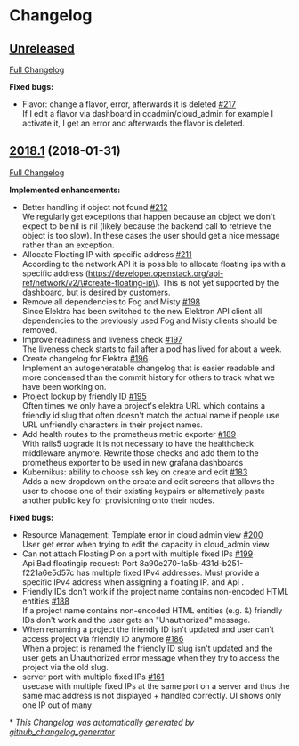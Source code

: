# Changelog

## [Unreleased](https://github.com/sapcc/elektra/tree/HEAD)

[Full Changelog](https://github.com/sapcc/elektra/compare/2018.1...HEAD)

**Fixed bugs:**

- Flavor: change a flavor, error, afterwards it is deleted [\#217](https://github.com/sapcc/elektra/issues/217)   
If I edit a flavor via dashboard in ccadmin/cloud\_admin for example I activate it, I get an error and afterwards the flavor is deleted.

## [2018.1](https://github.com/sapcc/elektra/tree/2018.1) (2018-01-31)

[Full Changelog](https://github.com/sapcc/elektra/compare/2018.0...2018.1)

**Implemented enhancements:**

- Better handling if object not found [\#212](https://github.com/sapcc/elektra/issues/212)   
We regularly get exceptions that happen because an object we don't expect to be nil is nil \(likely because the backend call to retrieve the object is too slow\). In these cases the user should get a nice message rather than an exception.
- Allocate Floating IP with specific address [\#211](https://github.com/sapcc/elektra/issues/211)   
According to the network API it is possible to allocate floating ips with a specific address \(https://developer.openstack.org/api-ref/network/v2/\#create-floating-ip\). This is not yet supported by the dashboard, but is desired by customers.
- Remove all dependencies to Fog and Misty [\#198](https://github.com/sapcc/elektra/issues/198)   
Since Elektra has been switched to the new Elektron API client all dependencies to the previously used Fog and Misty clients should be removed.
- Improve readiness and liveness check [\#197](https://github.com/sapcc/elektra/issues/197)   
The liveness check starts to fail after a pod has lived for about a week.
- Create changelog for Elektra [\#196](https://github.com/sapcc/elektra/issues/196)   
Implement an autogeneratable changelog that is easier readable and more condensed than the commit history for others to track what we have been working on.
- Project lookup by friendly ID  [\#195](https://github.com/sapcc/elektra/issues/195)   
Often times we only have a project's elektra URL which contains a friendly id slug that often doesn't match the actual name if people use URL unfriendly characters in their project names.
- Add health routes to the prometheus metric exporter [\#189](https://github.com/sapcc/elektra/issues/189)   
With rails5 upgrade it is not necessary to have the healthcheck middleware anymore. Rewrite those checks and add them to the prometheus exporter to be used in new grafana dashboards
- Kubernikus: ability to choose ssh key on create and edit [\#183](https://github.com/sapcc/elektra/pull/183)   
Adds a new dropdown on the create and edit screens that allows the user to choose one of their existing keypairs or alternatively paste another public key for provisioning onto their nodes.

**Fixed bugs:**

- Resource Management: Template error in cloud admin view [\#200](https://github.com/sapcc/elektra/issues/200)   
User get error when trying to edit the capacity in cloud\_admin view
- Can not attach FloatingIP on a port with multiple fixed IPs [\#199](https://github.com/sapcc/elektra/issues/199)   
Api Bad floatingip request: Port 8a90e270-1a5b-431d-b251-f221a6e5d57c has multiple fixed IPv4 addresses. Must provide a specific IPv4 address when assigning a floating IP. and Api .
- Friendly IDs don't work if the project name contains non-encoded HTML entities [\#188](https://github.com/sapcc/elektra/issues/188)   
If a project name contains non-encoded HTML entities \(e.g. &\) friendly IDs don't work and the user gets an "Unauthorized" message.
- When renaming a project the friendly ID isn't updated and user can't access project via friendly ID anymore [\#186](https://github.com/sapcc/elektra/issues/186)   
When a project is renamed the friendly ID slug isn't updated and the user gets an Unauthorized error message when they try to access the project via the old slug.
- server port with multiple fixed IPs [\#161](https://github.com/sapcc/elektra/issues/161)   
usecase with multiple fixed IPs at the same port on a server and thus the same mac address is not displayed + handled correctly. UI shows only one IP out of many



\* *This Changelog was automatically generated by [github_changelog_generator](https://github.com/skywinder/Github-Changelog-Generator)*